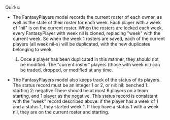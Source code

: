 Quirks:

- The FantasyPlayers model records the current roster of each owner, as well
  as the state of their roster for each week. Each player with a week of "nil"
  is on the current roster. When the rosters are locked each week, every
  FantasyPlayer with week nil is cloned, replacing "week" with the current
  week. So when the week 1 rosters are saved, each of the current players (all
  week nil-s) will be duplicated, with the new duplicates belonging to week
  1. Once a player has been duplicated in this manner, they should not be
  modified. The "current roster" players (those with week nil) can be traded,
  dropped, or modified at any time.

- The FantasyPlayers model also keeps track of the status of its players. The
  status record must be an integer 1 or 2, or nil:
  nil: benched
  1: starting
  2: negative
  There should be at most 6 players on a team starting, and 1 player as the
  negative.  This status record is consistant with the "week" record described
  above: if the player has a week of 1 and a status 1, they started week 1. If
  they have a status 1 with a week nil, they are on the current roster and
  starting.
